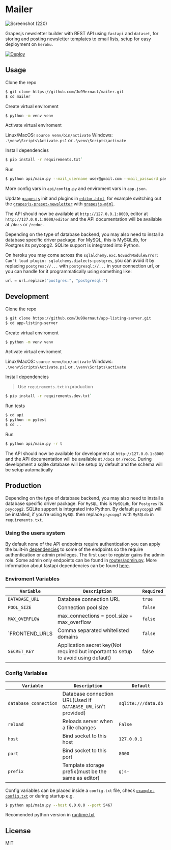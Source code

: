 # Mailer

![Screenshot (220)](https://user-images.githubusercontent.com/48953676/118377550-34e14100-b5ce-11eb-9a02-704f9488d8bd.png)

Grapesjs newsletter builder with REST API using `fastapi` and `dataset`, for storing and posting newsletter templates to email lists, setup for easy deployment on `heroku`.

[![Deploy](https://www.herokucdn.com/deploy/button.png)](https://heroku.com/deploy)

## Usage

Clone the repo

```sh
$ git clone https://github.com/Ju99ernaut/mailer.git
$ cd mailer
```

Create virtual enviroment

```sh
$ python -m venv venv
```

Activate virtual enviroment

Linux/MacOS: `source venv/bin/activate`
Windows: `.\venv\Scripts\Activate.ps1` or `.\venv\Scripts\activate`

Install dependencies

```sh
$ pip install -r requirements.txt`
```

Run

```sh
$ python api/main.py --mail_username user@gmail.com --mail_password password
```

More config vars in `api/config.py` and enviroment vars in `app.json`.

Update [`grapesjs`](https://github.com/artf/grapesjs) init and plugins in [`editor.html`](api/templates/editor.html), for example switching out the [`grapesjs-preset-newsletter`](https://github.com/artf/grapesjs-preset-newsletter) with [`grapesjs-mjml`](https://github.com/artf/grapesjs-mjml).


The API should now be available at `http://127.0.0.1:8000`, editor at `http://127.0.0.1:8000/editor` and the API documentation will be available at `/docs` or `/redoc`.

Depending on the type of database backend, you may also need to install a database specific driver package. For MySQL, this is MySQLdb, for Postgres its psycopg2. SQLite support is integrated into Python.

On heroku you may come across the `sqlalchemy.exc.NoSuchModuleError: Can't load plugin: sqlalchemy.dialects:postgres`, you can avoid it by replacing `postgres://...` with `postgresql://...` in your connection url, or you can handle for it programmatically using something like:

```py
url = url.replace("postgres:", "postgresql:")
```


## Development

Clone the repo

```sh
$ git clone https://github.com/Ju99ernaut/app-listing-server.git
$ cd app-listing-server
```

Create virtual enviroment

```sh
$ python -m venv venv
```

Activate virtual enviroment

Linux/MacOS: `source venv/bin/activate`
Windows: `.\venv\Scripts\Activate.ps1` or `.\venv\Scripts\activate`

Install dependencies

> Use `requirements.txt` in production

```sh
$ pip install -r requirements.dev.txt`
```

Run tests

```sh
$ cd api 
$ python -m pytest
$ cd ..
```

Run

```sh
$ python api/main.py -r t
```

The API should now be available for development at `http://127.0.0.1:8000` and the API documentation will be available at `/docs` or `/redoc`. During development a sqlite database will be setup by default and the schema will be setup automatically

## Production

Depending on the type of database backend, you may also need to install a database specific driver package. For `MySQL`, this is `MySQLdb`, for `Postgres` its `psycopg2`. SQLite support is integrated into Python. By default `psycopg2` will be installed, if you're using `MySQL` then replace `psycopg2` with `MySQLdb` in `requirements.txt`.

### Using the users system

By default none of the API endpoints require authentication you can apply the built-in [dependencies](api/dependencies.py) to some of the endpoints so the require authentication or admin privileges.
The first user to register gains the admin role. Some admin only endpoints can be found in [routes/admin.py](api/routes/admin.py).
More information about fastapi dependencies can be found [here](https://fastapi.tiangolo.com/tutorial/dependencies/).

### Enviroment Variables

| `Variable` | `Description` | `Required` |
|------------|---------------|------------|
| `DATABASE_URL` | Database connection URL | `true` |
| `POOL_SIZE` | Connection pool size | `false` |
| `MAX_OVERFLOW` | max_connections = pool_size + max_overflow | `false` |
| `FRONTEND_URLS | Comma separated whitelisted domains | `false` |
| `SECRET_KEY` | Application secret key(Not required but important to setup to avoid using default) | false |

### Config Variables

| `Variable` | `Description` | `Default` |
|------------|---------------|-----------|
| `database_connection` | Database connection URL(Used if `DATABASE_URL` isn't provided) | `sqlite:///data.db` |
| `reload` | Reloads server when a file changes | `False` |
| `host` | Bind socket to this host | `127.0.0.1` |
| `port` | Bind socket to this port | `8000` |
| `prefix` | Template storage prefix(must be the same as editor) | `gjs-` |

Config variables can be placed inside a `config.txt` file, check [`example-config.txt`](example-config.txt) or during startup e.g.

```sh
$ python api/main.py --host 0.0.0.0 --port 5467
```

Recomended python version in [runtime.txt](runtime.txt)

## License

MIT
